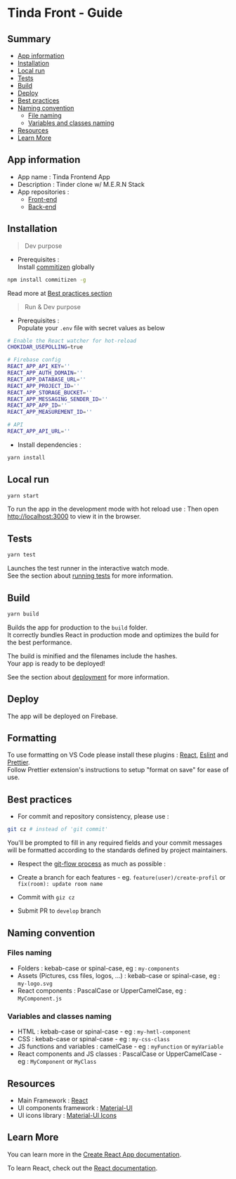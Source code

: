 # Tinda Front - Guide

## Summary

- [App information](#app-information)
- [Installation](#installation)
- [Local run](#local-run)
- [Tests](#tests)
- [Build](#build)
- [Deploy](#deploy)
- [Best practices](#best-practices)
- [Naming convention](#naming-convention)
  - [File naming](#files-naming)
  - [Variables and classes naming](#variables-and-classes-naming)
- [Resources](#resources)
- [Learn More](#learn-more)

## App information

- App name : Tinda Frontend App
- Description : Tinder clone w/ M.E.R.N Stack
- App repositories :
  - [Front-end](https://github.com/CharlesBdt/tinda-frontend)
  - [Back-end](https://github.com/CharlesBdt/tinda-backend)

## Installation

> Dev purpose

- Prerequisites :\
Install [commitizen](http://commitizen.github.io/cz-cli/) globally

```sh
npm install commitizen -g
```

Read more at [Best practices section](#best-practices)

> Run & Dev purpose

- Prerequisites :\
  Populate your `.env` file with secret values as below

```sh
# Enable the React watcher for hot-reload
CHOKIDAR_USEPOLLING=true

# Firebase config
REACT_APP_API_KEY=''
REACT_APP_AUTH_DOMAIN=''
REACT_APP_DATABASE_URL=''
REACT_APP_PROJECT_ID=''
REACT_APP_STORAGE_BUCKET=''
REACT_APP_MESSAGING_SENDER_ID=''
REACT_APP_APP_ID=''
REACT_APP_MEASUREMENT_ID=''

# API
REACT_APP_API_URL=''
```

- Install dependencies :

```sh
yarn install
```

## Local run

```sh
yarn start
```

To run the app in the development mode with hot reload use :
Then open [http://localhost:3000](http://localhost:3000) to view it in the browser.

## Tests

```sh
yarn test
```

Launches the test runner in the interactive watch mode.\
See the section about [running tests](https://facebook.github.io/create-react-app/docs/running-tests) for more information.

## Build

```sh
yarn build
```

Builds the app for production to the `build` folder.\
It correctly bundles React in production mode and optimizes the build for the best performance.

The build is minified and the filenames include the hashes.\
Your app is ready to be deployed!

See the section about [deployment](https://facebook.github.io/create-react-app/docs/deployment) for more information.

## Deploy

The app will be deployed on Firebase.

## Formatting

To use formatting on VS Code please install these plugins : [React](https://marketplace.visualstudio.com/items?itemName=dsznajder.es7-react-js-snippets), [Eslint](https://marketplace.visualstudio.com/items?itemName=dbaeumer.vscode-eslint) and [Prettier](https://marketplace.visualstudio.com/items?itemName=esbenp.prettier-vscode).\
Follow Prettier extension's instructions to setup "format on save" for ease of use.

## Best practices

- For commit and repository consistency, please use :

```sh
git cz # instead of 'git commit'
```

You'll be prompted to fill in any required fields and your commit messages will be formatted according to the standards defined by project maintainers.

- Respect the [git-flow process](https://danielkummer.github.io/git-flow-cheatsheet/index.fr_FR.html) as much as possible :

- Create a branch for each features - eg. `feature(user)/create-profil` or `fix(room): update room name`
- Commit with `giz cz`
- Submit PR to `develop` branch

## Naming convention

### Files naming

- Folders : kebab-case or spinal-case, eg : `my-components`
- Assets (Pictures, css files, logos, ...) : kebab-case or spinal-case, eg : `my-logo.svg`
- React components : PascalCase or UpperCamelCase, eg : `MyComponent.js`

### Variables and classes naming

- HTML : kebab-case or spinal-case - eg : `my-hmtl-component`
- CSS : kebab-case or spinal-case - eg : `my-css-class`
- JS functions and variables : camelCase - eg : `myFunction` or `myVariable`
- React components and JS classes : PascalCase or UpperCamelCase - eg : `MyComponent` or `MyClass`

## Resources

- Main Framework : [React](https://reactjs.org/)
- UI components framework : [Material-UI](https://material-ui.com/)
- UI icons library : [Material-UI Icons](https://material-ui.com/components/icons/#icons)

## Learn More

You can learn more in the [Create React App documentation](https://facebook.github.io/create-react-app/docs/getting-started).

To learn React, check out the [React documentation](https://reactjs.org/).
